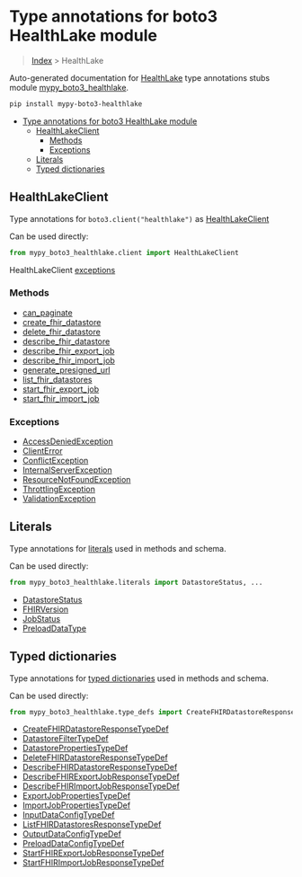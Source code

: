 # Type annotations for boto3 HealthLake module

> [Index](..) > HealthLake

Auto-generated documentation for
[HealthLake](https://boto3.amazonaws.com/v1/documentation/api/latest/reference/services/healthlake.html#HealthLake)
type annotations stubs module
[mypy_boto3_healthlake](https://pypi.org/project/mypy-boto3-healthlake/).

```bash
pip install mypy-boto3-healthlake
```

- [Type annotations for boto3 HealthLake module](#type-annotations-for-boto3-healthlake-module)
  - [HealthLakeClient](#healthlakeclient)
    - [Methods](#methods)
    - [Exceptions](#exceptions)
  - [Literals](#literals)
  - [Typed dictionaries](#typed-dictionaries)

## HealthLakeClient

Type annotations for `boto3.client("healthlake")` as
[HealthLakeClient](./client.md)

Can be used directly:

```python
from mypy_boto3_healthlake.client import HealthLakeClient
```

HealthLakeClient [exceptions](./client.md#exceptions)

### Methods

- [can_paginate](./client.md#can-paginate)
- [create_fhir_datastore](./client.md#create-fhir-datastore)
- [delete_fhir_datastore](./client.md#delete-fhir-datastore)
- [describe_fhir_datastore](./client.md#describe-fhir-datastore)
- [describe_fhir_export_job](./client.md#describe-fhir-export-job)
- [describe_fhir_import_job](./client.md#describe-fhir-import-job)
- [generate_presigned_url](./client.md#generate-presigned-url)
- [list_fhir_datastores](./client.md#list-fhir-datastores)
- [start_fhir_export_job](./client.md#start-fhir-export-job)
- [start_fhir_import_job](./client.md#start-fhir-import-job)

### Exceptions

- [AccessDeniedException](./client.md#accessdeniedexception)
- [ClientError](./client.md#clienterror)
- [ConflictException](./client.md#conflictexception)
- [InternalServerException](./client.md#internalserverexception)
- [ResourceNotFoundException](./client.md#resourcenotfoundexception)
- [ThrottlingException](./client.md#throttlingexception)
- [ValidationException](./client.md#validationexception)

## Literals

Type annotations for [literals](./literals.md) used in methods and schema.

Can be used directly:

```python
from mypy_boto3_healthlake.literals import DatastoreStatus, ...
```

- [DatastoreStatus](./literals.md#datastorestatus)
- [FHIRVersion](./literals.md#fhirversion)
- [JobStatus](./literals.md#jobstatus)
- [PreloadDataType](./literals.md#preloaddatatype)

## Typed dictionaries

Type annotations for [typed dictionaries](./type_defs.md) used in methods and
schema.

Can be used directly:

```python
from mypy_boto3_healthlake.type_defs import CreateFHIRDatastoreResponseTypeDef, ...
```

- [CreateFHIRDatastoreResponseTypeDef](./type_defs.md#createfhirdatastoreresponsetypedef)
- [DatastoreFilterTypeDef](./type_defs.md#datastorefiltertypedef)
- [DatastorePropertiesTypeDef](./type_defs.md#datastorepropertiestypedef)
- [DeleteFHIRDatastoreResponseTypeDef](./type_defs.md#deletefhirdatastoreresponsetypedef)
- [DescribeFHIRDatastoreResponseTypeDef](./type_defs.md#describefhirdatastoreresponsetypedef)
- [DescribeFHIRExportJobResponseTypeDef](./type_defs.md#describefhirexportjobresponsetypedef)
- [DescribeFHIRImportJobResponseTypeDef](./type_defs.md#describefhirimportjobresponsetypedef)
- [ExportJobPropertiesTypeDef](./type_defs.md#exportjobpropertiestypedef)
- [ImportJobPropertiesTypeDef](./type_defs.md#importjobpropertiestypedef)
- [InputDataConfigTypeDef](./type_defs.md#inputdataconfigtypedef)
- [ListFHIRDatastoresResponseTypeDef](./type_defs.md#listfhirdatastoresresponsetypedef)
- [OutputDataConfigTypeDef](./type_defs.md#outputdataconfigtypedef)
- [PreloadDataConfigTypeDef](./type_defs.md#preloaddataconfigtypedef)
- [StartFHIRExportJobResponseTypeDef](./type_defs.md#startfhirexportjobresponsetypedef)
- [StartFHIRImportJobResponseTypeDef](./type_defs.md#startfhirimportjobresponsetypedef)
